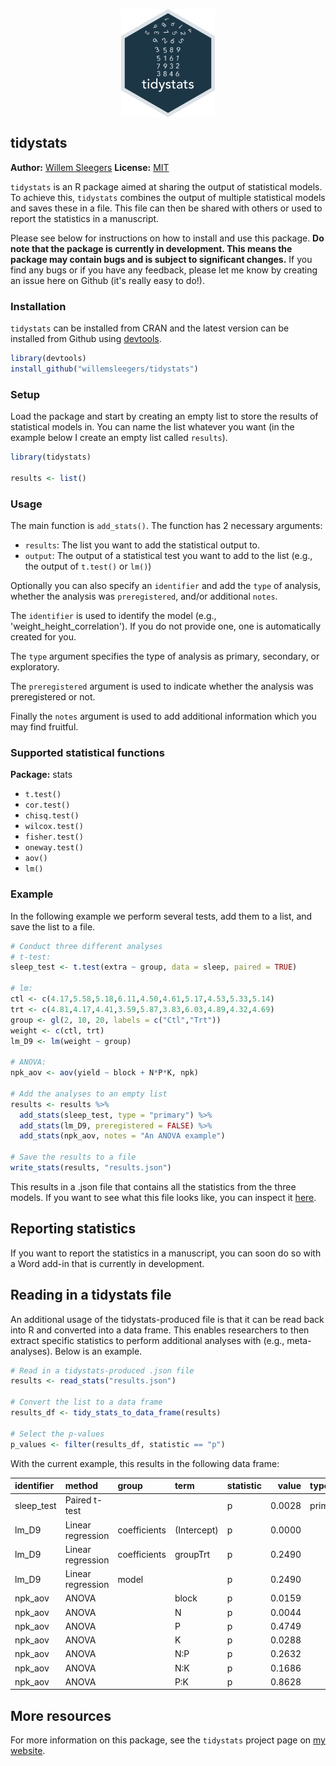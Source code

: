 <!-- README.md is generated from README.Rmd. Please edit that file -->

<p align="center">
  <img src="https://github.com/WillemSleegers/tidystats/blob/master/inst/hex.png" width = 150 align = center alt="tidystats logo"/>
</p>

tidystats
---------------

**Author:** [Willem Sleegers](https://www.willemsleegers.com/)
**License:** [MIT](https://opensource.org/licenses/MIT)

`tidystats` is an R package aimed at sharing the output of statistical models. 
To achieve this, `tidystats` combines the output of multiple statistical models 
and saves these in a file. This file can then be shared with others or used to 
report the statistics in a manuscript.

Please see below for instructions on how to install and use this package. 
**Do note that the package is currently in development. This means the 
package may contain bugs and is subject to significant changes.** If you find 
any bugs or if you have any feedback, please let me know by creating an issue 
here on Github (it's really easy to do!).

### Installation

`tidystats` can be installed from CRAN and the latest version can be installed 
from Github using [devtools](https://github.com/hadley/devtools). 


```r
library(devtools)
install_github("willemsleegers/tidystats")
```

### Setup

Load the package and start by creating an empty list to store the results of 
statistical models in. You can name the list whatever you want (in the 
example below I create an empty list called `results`).


```r
library(tidystats)

results <- list()
```

### Usage

The main function is `add_stats()`. The function has 2 necessary arguments:

- `results`: The list you want to add the statistical output to.
- `output`: The output of a statistical test you want to add to the list (e.g., 
the output of `t.test()` or `lm()`)

Optionally you can also specify an `identifier` and add the `type` of analysis, 
whether the analysis was `preregistered`, and/or additional `notes`.  

The `identifier` is used to identify the model 
(e.g., 'weight_height_correlation'). If you do not provide one, one is 
automatically created for you.

The `type` argument specifies the type of analysis as primary, secondary, or 
exploratory.

The `preregistered` argument is used to indicate whether the analysis was
preregistered or not.

Finally the `notes` argument is used to add additional information which you may
find fruitful.

### Supported statistical functions

**Package:** stats

- `t.test()`
- `cor.test()`
- `chisq.test()`
- `wilcox.test()`
- `fisher.test()`
- `oneway.test()`
- `aov()`
- `lm()`

### Example



In the following example we perform several tests, add them to a list, and save
the list to a file.


```r
# Conduct three different analyses
# t-test:
sleep_test <- t.test(extra ~ group, data = sleep, paired = TRUE)

# lm:
ctl <- c(4.17,5.58,5.18,6.11,4.50,4.61,5.17,4.53,5.33,5.14)
trt <- c(4.81,4.17,4.41,3.59,5.87,3.83,6.03,4.89,4.32,4.69)
group <- gl(2, 10, 20, labels = c("Ctl","Trt"))
weight <- c(ctl, trt)
lm_D9 <- lm(weight ~ group)

# ANOVA:
npk_aov <- aov(yield ~ block + N*P*K, npk)

# Add the analyses to an empty list
results <- results %>%
  add_stats(sleep_test, type = "primary") %>%
  add_stats(lm_D9, preregistered = FALSE) %>%
  add_stats(npk_aov, notes = "An ANOVA example")

# Save the results to a file
write_stats(results, "results.json")
```

This results in a .json file that contains all the statistics from the three 
models. If you want to see what this file looks like, you can inspect it [here](https://github.com/WillemSleegers/tidystats/blob/master/inst/results.json).

## Reporting statistics

If you want to report the statistics in a manuscript, you can soon do so with a
Word add-in that is currently in development.

## Reading in a tidystats file

An additional usage of the tidystats-produced file is that it can be read back
into R and converted into a data frame. This enables researchers to then 
extract specific statistics to perform additional analyses with 
(e.g., meta-analyses). Below is an example.


```r
# Read in a tidystats-produced .json file
results <- read_stats("results.json")

# Convert the list to a data frame
results_df <- tidy_stats_to_data_frame(results)

# Select the p-values
p_values <- filter(results_df, statistic == "p")
```

With the current example, this results in the following data frame:

<table class="table" style="width: auto !important; margin-left: auto; margin-right: auto;">
 <thead>
  <tr>
   <th style="text-align:left;"> identifier </th>
   <th style="text-align:left;"> method </th>
   <th style="text-align:left;"> group </th>
   <th style="text-align:left;"> term </th>
   <th style="text-align:left;"> statistic </th>
   <th style="text-align:right;"> value </th>
   <th style="text-align:left;"> type </th>
   <th style="text-align:left;"> preregistered </th>
  </tr>
 </thead>
<tbody>
  <tr>
   <td style="text-align:left;"> sleep_test </td>
   <td style="text-align:left;"> Paired t-test </td>
   <td style="text-align:left;">  </td>
   <td style="text-align:left;">  </td>
   <td style="text-align:left;"> p </td>
   <td style="text-align:right;"> 0.0028 </td>
   <td style="text-align:left;"> primary </td>
   <td style="text-align:left;">  </td>
  </tr>
  <tr>
   <td style="text-align:left;"> lm_D9 </td>
   <td style="text-align:left;"> Linear regression </td>
   <td style="text-align:left;"> coefficients </td>
   <td style="text-align:left;"> (Intercept) </td>
   <td style="text-align:left;"> p </td>
   <td style="text-align:right;"> 0.0000 </td>
   <td style="text-align:left;">  </td>
   <td style="text-align:left;"> no </td>
  </tr>
  <tr>
   <td style="text-align:left;"> lm_D9 </td>
   <td style="text-align:left;"> Linear regression </td>
   <td style="text-align:left;"> coefficients </td>
   <td style="text-align:left;"> groupTrt </td>
   <td style="text-align:left;"> p </td>
   <td style="text-align:right;"> 0.2490 </td>
   <td style="text-align:left;">  </td>
   <td style="text-align:left;"> no </td>
  </tr>
  <tr>
   <td style="text-align:left;"> lm_D9 </td>
   <td style="text-align:left;"> Linear regression </td>
   <td style="text-align:left;"> model </td>
   <td style="text-align:left;">  </td>
   <td style="text-align:left;"> p </td>
   <td style="text-align:right;"> 0.2490 </td>
   <td style="text-align:left;">  </td>
   <td style="text-align:left;"> no </td>
  </tr>
  <tr>
   <td style="text-align:left;"> npk_aov </td>
   <td style="text-align:left;"> ANOVA </td>
   <td style="text-align:left;">  </td>
   <td style="text-align:left;"> block </td>
   <td style="text-align:left;"> p </td>
   <td style="text-align:right;"> 0.0159 </td>
   <td style="text-align:left;">  </td>
   <td style="text-align:left;">  </td>
  </tr>
  <tr>
   <td style="text-align:left;"> npk_aov </td>
   <td style="text-align:left;"> ANOVA </td>
   <td style="text-align:left;">  </td>
   <td style="text-align:left;"> N </td>
   <td style="text-align:left;"> p </td>
   <td style="text-align:right;"> 0.0044 </td>
   <td style="text-align:left;">  </td>
   <td style="text-align:left;">  </td>
  </tr>
  <tr>
   <td style="text-align:left;"> npk_aov </td>
   <td style="text-align:left;"> ANOVA </td>
   <td style="text-align:left;">  </td>
   <td style="text-align:left;"> P </td>
   <td style="text-align:left;"> p </td>
   <td style="text-align:right;"> 0.4749 </td>
   <td style="text-align:left;">  </td>
   <td style="text-align:left;">  </td>
  </tr>
  <tr>
   <td style="text-align:left;"> npk_aov </td>
   <td style="text-align:left;"> ANOVA </td>
   <td style="text-align:left;">  </td>
   <td style="text-align:left;"> K </td>
   <td style="text-align:left;"> p </td>
   <td style="text-align:right;"> 0.0288 </td>
   <td style="text-align:left;">  </td>
   <td style="text-align:left;">  </td>
  </tr>
  <tr>
   <td style="text-align:left;"> npk_aov </td>
   <td style="text-align:left;"> ANOVA </td>
   <td style="text-align:left;">  </td>
   <td style="text-align:left;"> N:P </td>
   <td style="text-align:left;"> p </td>
   <td style="text-align:right;"> 0.2632 </td>
   <td style="text-align:left;">  </td>
   <td style="text-align:left;">  </td>
  </tr>
  <tr>
   <td style="text-align:left;"> npk_aov </td>
   <td style="text-align:left;"> ANOVA </td>
   <td style="text-align:left;">  </td>
   <td style="text-align:left;"> N:K </td>
   <td style="text-align:left;"> p </td>
   <td style="text-align:right;"> 0.1686 </td>
   <td style="text-align:left;">  </td>
   <td style="text-align:left;">  </td>
  </tr>
  <tr>
   <td style="text-align:left;"> npk_aov </td>
   <td style="text-align:left;"> ANOVA </td>
   <td style="text-align:left;">  </td>
   <td style="text-align:left;"> P:K </td>
   <td style="text-align:left;"> p </td>
   <td style="text-align:right;"> 0.8628 </td>
   <td style="text-align:left;">  </td>
   <td style="text-align:left;">  </td>
  </tr>
</tbody>
</table>

## More resources

For more information on this package, see the `tidystats` project page on [my 
website](https://www.willemsleegers.com/tidystats.html).
